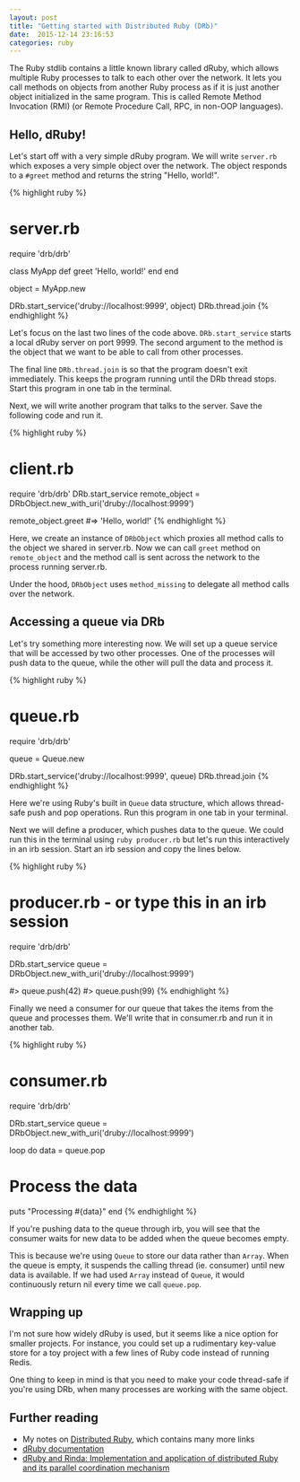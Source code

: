 ```yaml
---
layout: post
title: "Getting started with Distributed Ruby (DRb)"
date:  2015-12-14 23:16:53
categories: ruby
---
```


The Ruby stdlib contains a little known library called dRuby,
which allows multiple Ruby processes to talk to each other over the network.
It lets you call methods on objects from another Ruby process
as if it is just another object initialized in the same program.
This is called Remote Method Invocation (RMI) 
(or Remote Procedure Call, RPC, in non-OOP languages).

## Hello, dRuby!

Let's start off with a very simple dRuby program.
We will write `server.rb` which exposes a very simple object over the network.
The object responds to a `#greet` method
and returns the string "Hello, world!".

{% highlight ruby %}
# server.rb
require 'drb/drb'

class MyApp
  def greet
    'Hello, world!'
  end
end

object = MyApp.new

DRb.start_service('druby://localhost:9999', object)
DRb.thread.join
{% endhighlight %}

Let's focus on the last two lines of the code above.
`DRb.start_service` starts a local dRuby server on port 9999.
The second argument to the method is the object that
we want to be able to call from other processes.

The final line `DRb.thread.join` is so that
the program doesn't exit immediately.
This keeps the program running until the DRb thread stops.
Start this program in one tab in the terminal.

Next, we will write another program that talks to the server.
Save the following code and run it.

{% highlight ruby %}
# client.rb
require 'drb/drb'
DRb.start_service
remote_object = DRbObject.new_with_uri('druby://localhost:9999')

remote_object.greet   #=> 'Hello, world!'
{% endhighlight %}

Here, we create an instance of `DRbObject` which proxies all method calls
to the object we shared in server.rb.
Now we can call `greet` method on `remote_object`
and the method call is sent across the network
to the process running server.rb.

Under the hood, `DRbObject` uses `method_missing`
to delegate all method calls over the network.

## Accessing a queue via DRb

Let's try something more interesting now.
We will set up a queue service that will be accessed by two other processes.
One of the processes will push data to the queue,
while the other will pull the data and process it.

{% highlight ruby %}
# queue.rb
require 'drb/drb'

queue = Queue.new

DRb.start_service('druby://localhost:9999', queue)
DRb.thread.join
{% endhighlight %}

Here we're using Ruby's built in `Queue` data structure,
which allows thread-safe push and pop operations.
Run this program in one tab in your terminal.

Next we will define a producer, which pushes data to the queue.
We could run this in the terminal using `ruby producer.rb`
but let's run this interactively in an irb session.
Start an irb session and copy the lines below.

{% highlight ruby %}
# producer.rb - or type this in an irb session
require 'drb/drb'

DRb.start_service
queue = DRbObject.new_with_uri('druby://localhost:9999')

#> queue.push(42)
#> queue.push(99)
{% endhighlight %}

Finally we need a consumer for our queue
that takes the items from the queue and processes them.
We'll write that in consumer.rb and run it in another tab.

{% highlight ruby %}
# consumer.rb
require 'drb/drb'

DRb.start_service
queue = DRbObject.new_with_uri('druby://localhost:9999')

loop do
  data = queue.pop

  # Process the data
  puts "Processing #{data}"
end
{% endhighlight %}

If you're pushing data to the queue through irb,
you will see that the consumer waits for new data to be added
when the queue becomes empty.

This is because we're using `Queue` to store our data rather than `Array`.
When the queue is empty, it suspends the calling thread (ie. consumer)
until new data is available.
If we had used `Array` instead of `Queue`,
it would continuously return nil every time we call `queue.pop`.

## Wrapping up

I'm not sure how widely dRuby is used,
but it seems like a nice option for smaller projects.
For instance, you could set up a rudimentary key-value store for a toy project
with a few lines of Ruby code instead of running Redis.

One thing to keep in mind is that you need to make your code thread-safe
if you're using DRb, when many processes are working with the same object.

## Further reading

* My notes on [Distributed Ruby](/notes/druby/), which contains many more links
* [dRuby documentation](https://docs.ruby-lang.org/en/3.0/DRb.html)
* [dRuby and Rinda: Implementation and application of distributed Ruby and its parallel coordination mechanism](http://www.druby.org/imaco_doc/ijpp_text_en.html)
